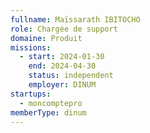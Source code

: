 ```yaml
---
fullname: Maïssarath IBITOCHO
role: Chargée de support
domaine: Produit
missions:
  - start: 2024-01-30
    end: 2024-04-30
    status: independent
    employer: DINUM
startups:
  - moncomptepro
memberType: dinum
---
```


